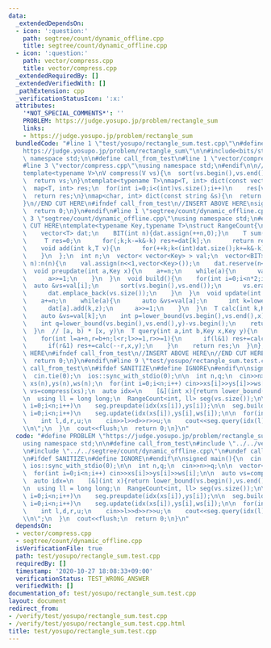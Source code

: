 ```yaml
---
data:
  _extendedDependsOn:
  - icon: ':question:'
    path: segtree/count/dynamic_offline.cpp
    title: segtree/count/dynamic_offline.cpp
  - icon: ':question:'
    path: vector/compress.cpp
    title: vector/compress.cpp
  _extendedRequiredBy: []
  _extendedVerifiedWith: []
  _pathExtension: cpp
  _verificationStatusIcon: ':x:'
  attributes:
    '*NOT_SPECIAL_COMMENTS*': ''
    PROBLEM: https://judge.yosupo.jp/problem/rectangle_sum
    links:
    - https://judge.yosupo.jp/problem/rectangle_sum
  bundledCode: "#line 1 \"test/yosupo/rectangle_sum.test.cpp\"\n#define PROBLEM \"\
    https://judge.yosupo.jp/problem/rectangle_sum\"\n\n#include<bits/stdc++.h>\nusing\
    \ namespace std;\n\n#define call_from_test\n#line 1 \"vector/compress.cpp\"\n\n\
    #line 3 \"vector/compress.cpp\"\nusing namespace std;\n#endif\n\n//BEGIN CUT HERE\n\
    template<typename V>\nV compress(V vs){\n  sort(vs.begin(),vs.end());\n  vs.erase(unique(vs.begin(),vs.end()),vs.end());\n\
    \  return vs;\n}\ntemplate<typename T>\nmap<T, int> dict(const vector<T> &vs){\n\
    \  map<T, int> res;\n  for(int i=0;i<(int)vs.size();i++)\n    res[vs[i]]=i;\n\
    \  return res;\n}\nmap<char, int> dict(const string &s){\n  return dict(vector<char>(s.begin(),s.end()));\n\
    }\n//END CUT HERE\n#ifndef call_from_test\n//INSERT ABOVE HERE\nsigned main(){\n\
    \  return 0;\n}\n#endif\n#line 1 \"segtree/count/dynamic_offline.cpp\"\n\n#line\
    \ 3 \"segtree/count/dynamic_offline.cpp\"\nusing namespace std;\n#endif\n//BEGIN\
    \ CUT HERE\ntemplate<typename Key,typename T>\nstruct RangeCount{\n  struct BIT{\n\
    \    vector<T> dat;\n    BIT(int n){dat.assign(++n,0);}\n    T sum(int k){\n \
    \     T res=0;\n      for(;k;k-=k&-k) res+=dat[k];\n      return res;\n    }\n\
    \    void add(int k,T v){\n      for(++k;k<(int)dat.size();k+=k&-k) dat[k]+=v;\n\
    \    }\n  };\n  int n;\n  vector< vector<Key> > val;\n  vector<BIT> dat;\n  RangeCount(int\
    \ n):n(n){\n    val.assign(n<<1,vector<Key>());\n    dat.reserve(n<<1);\n  }\n\
    \  void preupdate(int a,Key x){\n    a+=n;\n    while(a){\n      val[a].emplace_back(x);\n\
    \      a>>=1;\n    }\n  }\n  void build(){\n    for(int i=0;i<n*2;i++){\n    \
    \  auto &vs=val[i];\n      sort(vs.begin(),vs.end());\n      vs.erase(unique(vs.begin(),vs.end()),vs.end());\n\
    \      dat.emplace_back(vs.size());\n    }\n  }\n  void update(int a,Key x,T z){\n\
    \    a+=n;\n    while(a){\n      auto &vs=val[a];\n      int k=lower_bound(vs.begin(),vs.end(),x)-vs.begin();\n\
    \      dat[a].add(k,z);\n      a>>=1;\n    }\n  }\n  T calc(int k,Key x,Key y){\n\
    \    auto &vs=val[k];\n    int p=lower_bound(vs.begin(),vs.end(),x)-vs.begin();\n\
    \    int q=lower_bound(vs.begin(),vs.end(),y)-vs.begin();\n    return dat[k].sum(q)-dat[k].sum(p);\n\
    \  }\n  // [a, b) * [x, y)\n  T query(int a,int b,Key x,Key y){\n    T res=0;\n\
    \    for(int l=a+n,r=b+n;l<r;l>>=1,r>>=1){\n      if(l&1) res+=calc(l++,x,y);\n\
    \      if(r&1) res+=calc(--r,x,y);\n    }\n    return res;\n  }\n};\n//END CUT\
    \ HERE\n#ifndef call_from_test\n//INSERT ABOVE HERE\n//END CUT HERE\nsigned main(){\n\
    \  return 0;\n}\n#endif\n#line 9 \"test/yosupo/rectangle_sum.test.cpp\"\n#undef\
    \ call_from_test\n\n#ifdef SANITIZE\n#define IGNORE\n#endif\n\nsigned main(){\n\
    \  cin.tie(0);\n  ios::sync_with_stdio(0);\n\n  int n,q;\n  cin>>n>>q;\n\n  vector<int>\
    \ xs(n),ys(n),ws(n);\n  for(int i=0;i<n;i++) cin>>xs[i]>>ys[i]>>ws[i];\n\n  auto\
    \ vs=compress(xs);\n  auto idx=\n    [&](int x){return lower_bound(vs.begin(),vs.end(),x)-vs.begin();};\n\
    \n  using ll = long long;\n  RangeCount<int, ll> seg(vs.size());\n\n  for(int\
    \ i=0;i<n;i++)\n    seg.preupdate(idx(xs[i]),ys[i]);\n\n  seg.build();\n\n  for(int\
    \ i=0;i<n;i++)\n    seg.update(idx(xs[i]),ys[i],ws[i]);\n\n  for(int i=0;i<q;i++){\n\
    \    int l,d,r,u;\n    cin>>l>>d>>r>>u;\n    cout<<seg.query(idx(l),idx(r),d,u)<<\"\
    \\n\";\n  }\n  cout<<flush;\n  return 0;\n}\n"
  code: "#define PROBLEM \"https://judge.yosupo.jp/problem/rectangle_sum\"\n\n#include<bits/stdc++.h>\n\
    using namespace std;\n\n#define call_from_test\n#include \"../../vector/compress.cpp\"\
    \n#include \"../../segtree/count/dynamic_offline.cpp\"\n#undef call_from_test\n\
    \n#ifdef SANITIZE\n#define IGNORE\n#endif\n\nsigned main(){\n  cin.tie(0);\n \
    \ ios::sync_with_stdio(0);\n\n  int n,q;\n  cin>>n>>q;\n\n  vector<int> xs(n),ys(n),ws(n);\n\
    \  for(int i=0;i<n;i++) cin>>xs[i]>>ys[i]>>ws[i];\n\n  auto vs=compress(xs);\n\
    \  auto idx=\n    [&](int x){return lower_bound(vs.begin(),vs.end(),x)-vs.begin();};\n\
    \n  using ll = long long;\n  RangeCount<int, ll> seg(vs.size());\n\n  for(int\
    \ i=0;i<n;i++)\n    seg.preupdate(idx(xs[i]),ys[i]);\n\n  seg.build();\n\n  for(int\
    \ i=0;i<n;i++)\n    seg.update(idx(xs[i]),ys[i],ws[i]);\n\n  for(int i=0;i<q;i++){\n\
    \    int l,d,r,u;\n    cin>>l>>d>>r>>u;\n    cout<<seg.query(idx(l),idx(r),d,u)<<\"\
    \\n\";\n  }\n  cout<<flush;\n  return 0;\n}\n"
  dependsOn:
  - vector/compress.cpp
  - segtree/count/dynamic_offline.cpp
  isVerificationFile: true
  path: test/yosupo/rectangle_sum.test.cpp
  requiredBy: []
  timestamp: '2020-10-27 18:08:33+09:00'
  verificationStatus: TEST_WRONG_ANSWER
  verifiedWith: []
documentation_of: test/yosupo/rectangle_sum.test.cpp
layout: document
redirect_from:
- /verify/test/yosupo/rectangle_sum.test.cpp
- /verify/test/yosupo/rectangle_sum.test.cpp.html
title: test/yosupo/rectangle_sum.test.cpp
---
```

